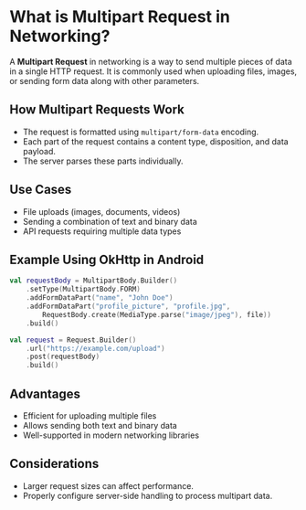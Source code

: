 # What is Multipart Request in Networking?

A **Multipart Request** in networking is a way to send multiple pieces of data in a single HTTP request. It is commonly used when uploading files, images, or sending form data along with other parameters.

## How Multipart Requests Work
- The request is formatted using `multipart/form-data` encoding.
- Each part of the request contains a content type, disposition, and data payload.
- The server parses these parts individually.

## Use Cases
- File uploads (images, documents, videos)
- Sending a combination of text and binary data
- API requests requiring multiple data types

## Example Using OkHttp in Android
```kotlin
val requestBody = MultipartBody.Builder()
    .setType(MultipartBody.FORM)
    .addFormDataPart("name", "John Doe")
    .addFormDataPart("profile_picture", "profile.jpg",
        RequestBody.create(MediaType.parse("image/jpeg"), file))
    .build()

val request = Request.Builder()
    .url("https://example.com/upload")
    .post(requestBody)
    .build()
```

## Advantages
- Efficient for uploading multiple files
- Allows sending both text and binary data
- Well-supported in modern networking libraries

## Considerations
- Larger request sizes can affect performance.
- Properly configure server-side handling to process multipart data.
